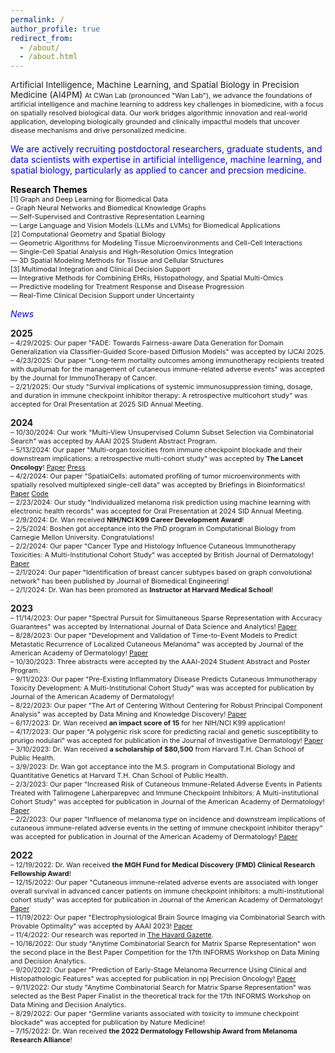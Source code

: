 ```yaml
---
permalink: /
author_profile: true
redirect_from: 
  - /about/
  - /about.html
---
```

<!-- <span style="font-size:0.87em;"> -->
<!-- I am a Computer Scientist and an Instructor at Harvard Medical School and Massachusetts General Hospital, working with the Semenov group.
Prior to that, I was a postdoctoral researcher at Harvard Medical School and Massachusetts General Hospital. 
I received my PhD degree in Computer Science from the University of Texas at Dallas in 2021, 
where I was fortunate to be advised by Dr. Haim Schweitzer.</span>           
 -->

<span style="font-size:0.97em;">
 Artificial Intelligence, Machine Learning, and Spatial Biology in Precision Medicine (AI4PM) 
<!-- at the University of Chicago -->
</span> 

<!-- Our research focuses on the development of computational methodologies for multimodal analyses and explainable machine learning models of biomedical data, which will enable personalized medicine. -->
<span style="font-size:0.78em;">
At CWan Lab (pronounced "Wan Lab"), we advance the foundations of artificial intelligence and machine learning to address key challenges in biomedicine, with a focus on spatially resolved biological data. Our work bridges algorithmic innovation and real-world application, developing biologically grounded and clinically impactful models that uncover disease mechanisms and drive personalized medicine.
</span>  

<span style="color:blue">We are actively recruiting postdoctoral researchers, graduate students, and data scientists with expertise in artificial intelligence, machine learning, and spatial biology, particularly as applied to cancer and precsion medicine.</span>   


<span style="color:black">**Research Themes**</span>
<span style="font-size:0.78em;">              
[1] Graph and Deep Learning for Biomedical Data      
– Graph Neural Networks and Biomedical Knowledge Graphs      
— Self-Supervised and Contrastive Representation Learning     
— Large Language and Vision Models (LLMs and LVMs) for Biomedical Applications     
[2] Computational Geometry and Spatial Biology   
— Geometric Algorithms for Modeling Tissue Microenvironments and Cell-Cell Interactions       
— Single-Cell Spatial Analysis and High-Resolution Omics Integration      
— 3D Spatial Modeling Methods for Tissue and Cellular Structures    
[3] Multimodal Integration and Clinical Decision Support      
— Integrative Methods for Combining EHRs, Histopathology, and Spatial Multi-Omics     
— Predictive modeling for Treatment Response and  Disease Progression     
— Real-Time Clinical Decision Support under Uncertainty
</span>



<span style="color:blue">*News*</span>   
<!--  -->
**2025**         
<span style="font-size:0.78em;">
– 4/29/2025: Our paper "FADE: Towards Fairness-aware Data Generation for Domain Generalization via Classifier-Guided Score-based Diffusion Models" was accepted by IJCAI 2025.      
– 4/23/2025: Our paper "Long-term mortality outcomes among immunotherapy recipients treated with dupilumab for the management of cutaneous immune-related adverse events" was accepted by the Journal for ImmunoTherapy of Cancer.     
– 2/21/2025: Our study "Survival implications of systemic immunosuppression timing, dosage, and duration in immune checkpoint inhibitor therapy: A retrospective multicohort study" was accepted for Oral Presentation at 2025 SID Annual Meeting.        
</span> 

**2024**         
<span style="font-size:0.78em;">
– 10/30/2024: Our work "Multi-View Unsupervised Column Subset Selection via Combinatorial Search" was accepted by AAAI 2025 Student Abstract Program.        
– 5/13/2024: Our paper "Multi-organ toxicities from immune checkpoint blockade and their downstream implications: a retrospective multi-cohort study" was accepted by **The Lancet Oncology**! [Paper](https://www.thelancet.com/journals/lanonc/article/PIIS1470-2045(24)00278-X/abstract) [Press](https://www.massgeneral.org/news/research-spotlight/patterns-prognostications-immune-related-adverse-events)       
– 4/2/2024: Our paper "SpatialCells: automated profiling of tumor microenvironments with spatially resolved multiplexed single-cell data" was accepted by Briefings in Bioinformatics! [Paper](https://academic.oup.com/bib/article/25/3/bbae189/7663435) [Code](https://semenovlab.github.io/SpatialCells/)        
– 2/23/2024: Our study "Individualized melanoma risk prediction using machine learning with electronic health records" was accepted for Oral Presentation at 2024 SID Annual Meeting.          
– 2/9/2024: Dr. Wan received **NIH/NCI K99 Career Development Award**!        
– 2/5/2024: Boshen got acceptance into the PhD program in Computational Biology from Carnegie Mellon University. Congratulations!    
– 2/2/2024: Our paper "Cancer Type and Histology Influence Cutaneous Immunotherapy Toxicities: A Multi-Institutional Cohort Study" was accepted by British Journal of Dermatology! [Paper](https://academic.oup.com/bjd/advance-article-abstract/doi/10.1093/bjd/ljae053/7608988)    
– 2/1/2024: Our paper "Identification of breast cancer subtypes based on graph convolutional network" has been published by Journal of Biomedical Engineering!    
– 2/1/2024: Dr. Wan has been promoted as **Instructor at Harvard Medical School**!    
</span>

**2023**    
<span style="font-size:0.78em;">
– 11/14/2023: Our paper "Spectral Pursuit for Simultaneous Sparse Representation with Accuracy Guarantees" was accepted by International Journal of Data Science and Analytics! [Paper](https://link.springer.com/article/10.1007/s41060-023-00480-y)    
– 8/28/2023: Our paper "Development and Validation of Time-to-Event Models to Predict Metastatic Recurrence of Localized Cutaneous Melanoma" was accepted by Journal of the American Academy of Dermatology! [Paper](https://www.sciencedirect.com/science/article/pii/S0190962223028815)    
– 10/30/2023: Three abstracts were accepted by the AAAI-2024 Student Abstract and Poster Program.      
– 9/11/2023: Our paper "Pre-Existing Inflammatory Disease Predicts Cutaneous Immunotherapy Toxicity Development: A Multi-Institutional Cohort Study" was was accepted for publication by Journal of the American Academy of Dermatology!     
– 8/22/2023: Our paper "The Art of Centering Without Centering for Robust Principal Component Analysis" was accepted by Data Mining and Knowledge Discovery! [Paper](https://link.springer.com/article/10.1007/s10618-023-00976-y)    
– 6/17/2023: Dr. Wan received **an impact score of 15** for her NIH/NCI K99 application!      
– 4/17/2023: Our paper "A polygenic risk score for predicting racial and genetic susceptibility to prurigo nodulari" was accepted for publication in the Journal of Investigative Dermatology! [Paper](https://www.sciencedirect.com/science/article/abs/pii/S0022202X23021255)    
– 3/10/2023: Dr. Wan received **a scholarship of $80,500** from Harvard T.H. Chan School of Public Health.    
– 3/9/2023: Dr. Wan got acceptance into the M.S. program in Computational Biology and Quantitative Genetics at Harvard T.H. Chan School of Public Health.    
– 2/3/2023: Our paper "Increased Risk of Cutaneous Immune-Related Adverse Events in Patients Treated with Talimogene Laherparepvec and Immune Checkpoint Inhibitors: A Multi-institutional Cohort Study" was accepted for publication in Journal of the American Academy of Dermatology! [Paper](https://www.sciencedirect.com/science/article/abs/pii/S0190962223002682)       
– 2/2/2023: Our paper "Influence of melanoma type on incidence and downstream implications of cutaneous immune-related adverse events in the setting of immune checkpoint inhibitor therapy" was accepted for publication in Journal of the American Academy of Dermatology! [Paper](https://www.sciencedirect.com/science/article/abs/pii/S0190962223002049)          
</span>

**2022**    
<span style="font-size:0.78em;">
– 12/19/2022: Dr. Wan received **the MGH Fund for Medical Discovery (FMD) Clinical Research Fellowship Award**!     
– 12/15/2022: Our paper "Cutaneous immune-related adverse events are associated with longer overall survival in advanced cancer patients on immune checkpoint inhibitors: a multi-institutional cohort study" was accepted for publication in Journal of the American Academy of Dermatology! [Paper](https://www.sciencedirect.com/science/article/pii/S0190962223001536)   
– 11/19/2022: Our paper "Electrophysiological Brain Source Imaging via Combinatorial Search with Provable Optimality" was accepted by AAAI 2023! [Paper](https://ojs.aaai.org/index.php/AAAI/article/view/26471)     
– 11/4/2022: Our research was reported in [The Havard Gazette](https://news.harvard.edu/gazette/story/2022/11/ai-tool-predicts-melanoma-survivors-risk-of-recurrence/).       
– 10/16/2022: Our study "Anytime Combinatorial Search for Matrix Sparse Representation" won the second place in the Best Paper Competition for the 17th INFORMS Workshop on Data Mining and Decision Analytics.    
– 9/20/2022: Our paper "Prediction of Early-Stage Melanoma Recurrence Using Clinical and Histopathologic Features" 
was accepted for publication in npj Precision Oncology! [Paper](https://www.nature.com/articles/s41698-022-00321-4)      
– 9/11/2022: Our study "Anytime Combinatorial Search for Matrix Sparse Representation" was selected as the Best Paper Finalist in the theoretical track for the 17th INFORMS Workshop on Data Mining and Decision Analytics.     
– 8/29/2022:  Our paper "Germline variants associated with toxicity to immune checkpoint blockade" was accepted for publication by Nature Medicine!      
– 7/15/2022:  Dr. Wan received **the 2022 Dermatology Fellowship Award from Melanoma Research Alliance**!      
</span>
